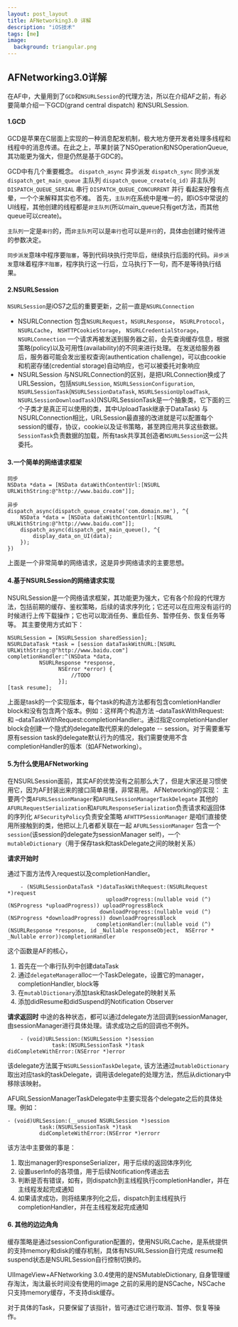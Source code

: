 ```yaml
---
layout: post_layout
title: AFNetworking3.0 详解
description: "iOS技术"
tags: [me]
image:
  background: triangular.png
---
```


## AFNetworking3.0详解
在AF中，大量用到了`GCD`和`NSURLSession`的代理方法，所以在介绍AF之前，有必要简单介绍一下GCD(grand central dispatch) 和NSURLSession.

#### 1.GCD

GCD是苹果在C层面上实现的一种消息配发机制，极大地方便开发者处理多线程和线程中的消息传递。在此之上，苹果封装了NSOperation和NSOperationQueue,其功能更为强大，但是仍然是基于GDC的。

GCD中有几个重要概念。
`dispatch_async` 异步派发
`dispatch_sync` 同步派发
`dispatch_get_main_queue` 主队列
`dispatch_queue_create(q_id)` 非主队列
`DISPATCH_QUEUE_SERIAL` 串行
`DISPATCH_QUEUE_CONCURRENT` 并行
看起来好像有点晕，一个个来解释其实也不难。
首先，`主队列`在系统中是唯一的，即iOS中常说的UI线程，其他创建的线程都是`非主队列`(所以main_queue只有get方法，而其他queue可以create)。

`主队列`一定是`串行`的，而`非主队列`可以是`串行`也可以是`并行`的，具体由创建时候传进的参数决定。

`同步派发`意味中程序要`阻塞`，等到代码块执行完毕后，继续执行后面的代码。`异步派发`意味着程序`不阻塞`，程序执行这一行后，立马执行下一句，而不是等待执行结果。

#### 2.NSURLSession
`NSURLSession`是iOS7之后的重要更新，之前一直是`NSURLConnection`
- NSURLConnection
	包含`NSURLRequest`，`NSURLResponse`， `NSURLProtocol`， `NSURLCache`， `NSHTTPCookieStorage`， `NSURLCredentialStorage`， `NSURLConnection`
	一个请求再被发送到服务器之前，会先查询缓存信息，根据策略(policy)以及可用性(availability)的不同来进行处理。
	在发送给服务器后，服务器可能会发出鉴权查询(authentication challenge)，可以由cookie和机密存储(credential storage)自动响应，也可以被委托对象响应
- NSURLSession
		与NSURLConnection的区别，是把URLConnection换成了URLSession，包括`NSURLSession`, `NSURLSessionConfiguration`,  `NSURLSessionTask`(`NSURLSessionDataTask`, `NSURLSessionUploadTask`, `NSURLSessionDownloadTask`)(NSURLSessionTask是一个抽象类，它下面的三个子类才是真正可以使用的类，其中UploadTask继承于DataTask)
		与NSURLConnection相比，URLSession最直接的改进就是可以配置每个session的缓存，协议，cookie以及证书策略，甚至跨应用共享这些数据。
		`SessionTask`负责数据的加载，所有task共享其创造者`NSURLSession`这一公共委托。

#### 3.一个简单的网络请求框架

    同步
    NSData *data = [NSData dataWithContentUrl:[NSURL URLWithString:@"http://www.baidu.com"]];

    异步
    dispatch_async(dispatch_queue_create('com.domain.me'), ^{
		NSData *data = [NSData dataWithContentUrl:[NSURL URLWithString:@"http://www.baidu.com"]];
		dispatch_async(dispatch_get_main_queue(), ^{
			display_data_on_UI(data);
		});
	})


上面是一个非常简单的网络请求，这是异步网络请求的主要思想。

#### 4.基于NSURLSession的网络请求实现
NSURLSession是一个网络请求框架，其功能更为强大，它有各个阶段的代理方法，包括前期的缓存、鉴权策略，后续的请求序列化；它还可以在应用没有运行的时候进行上传下载操作；它也可以取消任务、重启任务、暂停任务、恢复任务等等。
其主要使用方式如下：

    NSURLSession = [NSURLSession sharedSession];
    NSURLDataTask *task = [session dataTaskWithURL:[NSURL URLWithString:@"http://www.baidu.com"]
    completionHandler:^(NSData *data,
		      NSURLResponse *response,
                    NSError *error) {
	                    //TODO
                    }];
    [task resume];
                  
上面是task的一个实现版本，每个task的构造方法都有包含comletionHandler block和没有包含两个版本。例如：这样两个构造方法 –dataTaskWithRequest: 和 –dataTaskWithRequest:completionHandler:。通过指定completionHandler block会创建一个隐式的delegate取代原来的delegate -- session。对于需要重写原有session task的delegate默认行为的情况，我们需要使用不含completionHandler的版本（如AFNetworking）。

#### 5.为什么使用AFNetworking
在NSURLSession面前，其实AF的优势没有之前那么大了，但是大家还是习惯使用它，因为AF封装出来的接口简单易懂，非常易用。
AFNetworking的实现：
主要两个类`AFURLSessionManager`和`AFURLSessionManagerTaskDelegate`
其他的`AFURLRequestSerialization`和`AFURLResponseSerialization`负责请求和返回体的序列化
`AFSecurityPolicy`负责安全策略
`AFHTTPSessionManager` 是咱们直接使用所接触到的类，他把以上几者都关联在一起
`AFURLSessionManager` 包含一个`session`(该session的delegate为sessionManager self)，一个`mutableDictionary`（用于保存task和taskDelegate之间的映射关系）

**请求开始时**

通过下面方法传入request以及completionHandler。

```
    - (NSURLSessionDataTask *)dataTaskWithRequest:(NSURLRequest *)request
                               uploadProgress:(nullable void (^)(NSProgress *uploadProgress)) uploadProgressBlock
                             downloadProgress:(nullable void (^)(NSProgress *downloadProgress)) downloadProgressBlock
                            completionHandler:(nullable void (^)(NSURLResponse *response, id _Nullable responseObject,  NSError * _Nullable error))completionHandler
```
这个函数是AF的核心，
1. 首先在一个串行队列中创建dataTask
2. 通过`delegateManager`alloc一个TaskDelegate，设置它的manager，completionHandler, block等
3. 在`mutablDictionary`添加task和taskDelegate的映射关系
4. 添加didResume和didSuspend的Notification Observer

**请求返回时**
	中途的各种状态，都可以通过delegate方法回调到sessionManager,由sessionManager进行具体处理。请求成功之后的回调也不例外。
```
    - (void)URLSession:(NSURLSession *)session
              task:(NSURLSessionTask *)task
didCompleteWithError:(NSError *)error
```
该delegate方法属于`NSURLSessionTaskDelegate`, 该方法通过`mutableDictionary`取出对应task的taskDelegate，调用该delegate的处理方法，然后从dictionary中移除该映射。

AFURLSessionManagerTaskDelegate中主要实现各个delegate之后的具体处理。例如：

    - (void)URLSession:(__unused NSURLSession *)session
              task:(NSURLSessionTask *)task 
              didCompleteWithError:(NSError *)errorr


该方法中主要做的事是：
1. 取出manager的responseSerializer，用于后续的返回体序列化
2. 设置userInfo的各项值，用于后续Notification传递出去
3. 判断是否有错误，如有，则dispatch到主线程执行completionHandler，并在主线程发起完成通知
4. 如果请求成功，则将结果序列化之后，dispatch到主线程执行completionHandler，并在主线程发起完成通知

#### 6. 其他的边边角角

缓存策略是通过sessionConfiguration配置的，使用NSURLCache，是系统提供的支持memory和disk的缓存机制，具体有NSURLSession自行完成
resume和suspend状态是NSURLSession自行控制切换的。

UIImageView+AFNetworking
3.0.4使用的是NSMutableDictionary, 自身管理缓存淘汰，淘汰最长时间没有使用的image
之前的采用的是NSCache，NSCache只支持memory缓存，不支持disk缓存。

对于具体的Task，只要保留了该指针，皆可通过它进行取消、暂停、恢复等操作。

